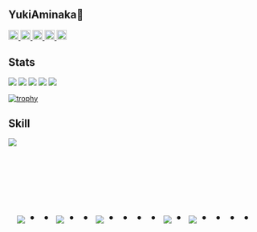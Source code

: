## YukiAminaka👋
<p align="left">
  <a href="https://github.com/YukiAminaka">
    <img height="20" src="https://komarev.com/ghpvc/?username=YukiAminaka" />
  </a>
  <a href="https://github.com/YukiAminaka">
    <img height="20" src="https://img.shields.io/github/followers/YukiAminaka?label=follow&logo=github&style=flat" />
  </a>
  <a href="http://qiita.com/A-Yuki28">
    <img height="20" src="https://qiita-badge.apiapi.app/s/A-Yuki28/posts.svg" />
  </a>
  <a href="http://qiita.com/A-Yuki28">
    <img height="20" src="https://qiita-badge.apiapi.app/s/A-Yuki28/contributions.svg" />
  </a>
  <a href="https://zenn.dev/yuki28">
    <img height="20" src="https://badgen.org/img/zenn/yuki28/articles?style=plastic" />
  </a>
</p>

## Stats

![](http://github-profile-summary-cards.vercel.app/api/cards/profile-details?username=YukiAminaka&theme=github_dark)
![](http://github-profile-summary-cards.vercel.app/api/cards/repos-per-language?username=YukiAminaka&theme=github_dark)
![](http://github-profile-summary-cards.vercel.app/api/cards/most-commit-language?username=YukiAminaka&theme=github_dark)
![](http://github-profile-summary-cards.vercel.app/api/cards/stats?username=YukiAminaka&theme=github_dark)
![](http://github-profile-summary-cards.vercel.app/api/cards/productive-time?username=YukiAminaka&theme=github_dark&utcOffset=9)

[![trophy](https://github-profile-trophy.vercel.app/?username=YukiAminaka&theme=discord)](https://github.com/YukiAminaka/github-profile-trophy)



## Skill

<img src="https://skillicons.dev/icons?i=html,css,tailwind,cpp,arduino,js,typescript,react,next,postgres,github,vscode,docker,aws,vite,linux" /> <br /><br />



<!-- --------------------------------- :) ---------------------------------- -->

<br><br><br>

<div align="center">
    <h1>
        <img src="https://user-images.githubusercontent.com/44926913/175852850-3fb6c715-1856-41ff-8c1f-94ce3b03b458.gif">・・
        <img src="https://user-images.githubusercontent.com/44926913/175853109-f8850656-6704-4a8a-bee6-9aca154d929b.gif">・・
        <img src="https://user-images.githubusercontent.com/44926913/175853154-5449d974-975e-44a6-ab84-a86031265e40.gif">・・・・
        <img src="https://user-images.githubusercontent.com/44926913/175853109-f8850656-6704-4a8a-bee6-9aca154d929b.gif">・
        <img src="https://user-images.githubusercontent.com/44926913/175853154-5449d974-975e-44a6-ab84-a86031265e40.gif">・・・・
    </h1>
  </div>
<br><br><br>
